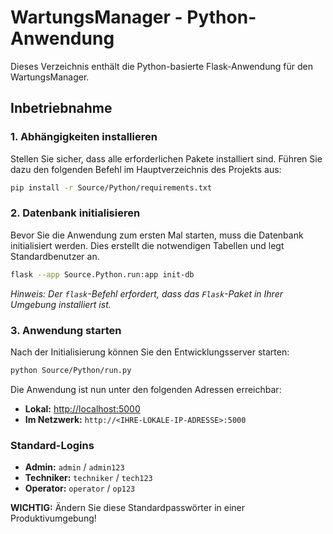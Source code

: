 # WartungsManager - Python-Anwendung

Dieses Verzeichnis enthält die Python-basierte Flask-Anwendung für den WartungsManager.

## Inbetriebnahme

### 1. Abhängigkeiten installieren

Stellen Sie sicher, dass alle erforderlichen Pakete installiert sind. Führen Sie dazu den folgenden Befehl im Hauptverzeichnis des Projekts aus:

```bash
pip install -r Source/Python/requirements.txt
```

### 2. Datenbank initialisieren

Bevor Sie die Anwendung zum ersten Mal starten, muss die Datenbank initialisiert werden. Dies erstellt die notwendigen Tabellen und legt Standardbenutzer an.

```bash
flask --app Source.Python.run:app init-db
```
*Hinweis: Der `flask`-Befehl erfordert, dass das `Flask`-Paket in Ihrer Umgebung installiert ist.*

### 3. Anwendung starten

Nach der Initialisierung können Sie den Entwicklungsserver starten:

```bash
python Source/Python/run.py
```

Die Anwendung ist nun unter den folgenden Adressen erreichbar:
*   **Lokal:** [http://localhost:5000](http://localhost:5000)
*   **Im Netzwerk:** `http://<IHRE-LOKALE-IP-ADRESSE>:5000`

### Standard-Logins

*   **Admin:** `admin` / `admin123`
*   **Techniker:** `techniker` / `tech123`
*   **Operator:** `operator` / `op123`

**WICHTIG:** Ändern Sie diese Standardpasswörter in einer Produktivumgebung!